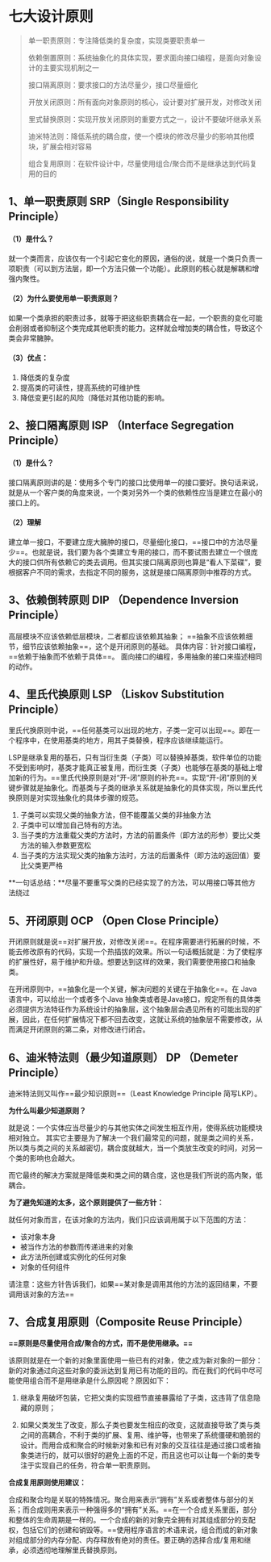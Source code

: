 # **七大设计原则**

> 单一职责原则：专注降低类的复杂度，实现类要职责单一
>
> 依赖倒置原则：系统抽象化的具体实现，要求面向接口编程，是面向对象设计的主要实现机制之一
>
> 接口隔离原则：要求接口的方法尽量少，接口尽量细化
>
> 开放关闭原则：所有面向对象原则的核心，设计要对扩展开发，对修改关闭
>
> 里式替换原则：实现开放关闭原则的重要方式之一，设计不要破坏继承关系
>
> 迪米特法则：降低系统的耦合度，使一个模块的修改尽量少的影响其他模块，扩展会相对容易
>
> 组合复用原则：在软件设计中，尽量使用组合/聚合而不是继承达到代码复用的目的

## 1、单一职责原则 SRP（Single Responsibility Principle）

#### （1）是什么？

就一个类而言，应该仅有一个引起它变化的原因，通俗的说，就是一个类只负责一项职责（可以到方法层，即一个方法只做一个功能）。此原则的核心就是解耦和增强内聚性。

#### （2）为什么要使用单一职责原则？

如果一个类承担的职责过多，就等于把这些职责耦合在一起，一个职责的变化可能会削弱或者抑制这个类完成其他职责的能力。这样就会增加类的耦合性，导致这个类会非常臃肿。

#### （3）优点：

1. 降低类的复杂度
2. 提高类的可读性，提高系统的可维护性
3. 降低变更引起的风险（降低对其他功能的影响。

## 2、接口隔离原则 ISP （Interface Segregation Principle）

#### （1）是什么？

接口隔离原则讲的是：使用多个专门的接口比使用单一的接口要好。换句话来说，就是从一个客户类的角度来说，一个类对另外一个类的依赖性应当是建立在最小的接口上的。

#### （2）理解

建立单一接口，不要建立庞大臃肿的接口，尽量细化接口，==接口中的方法尽量少==。也就是说，我们要为各个类建立专用的接口，而不要试图去建立一个很庞大的接口供所有依赖它的类去调用。但其实接口隔离原则也算是“看人下菜碟”，要根据客户不同的需求，去指定不同的服务，这就是接口隔离原则中推荐的方式。

## 3、依赖倒转原则 DIP （Dependence Inversion Principle）

高层模块不应该依赖低层模块，二者都应该依赖其抽象；
==抽象不应该依赖细节，细节应该依赖抽象==，这个是开闭原则的基础。
具体内容：针对接口编程，==依赖于抽象而不依赖于具体==。
面向接口的编程，多用抽象的接口来描述相同的动作。

## 4、里氏代换原则 LSP （Liskov Substitution Principle）

里氏代换原则中说，==任何基类可以出现的地方，子类一定可以出现==。即在一个程序中，在使用基类的地方，用其子类替换，程序应该继续能运行。

LSP是继承复用的基石，只有当衍生类（子类）可以替换掉基类，软件单位的功能不受到影响时，基类才能真正被复用，而衍生类（子类）也能够在基类的基础上增加新的行为。==里氏代换原则是对“开-闭”原则的补充==。实现“开-闭”原则的关键步骤就是抽象化。而基类与子类的继承关系就是抽象化的具体实现，所以里氏代换原则是对实现抽象化的具体步骤的规范。

1. 子类可以实现父类的抽象方法，但不能覆盖父类的非抽象方法
2. 子类中可以增加自己特有的方法。
3. 当子类的方法重载父类的方法时，方法的前置条件（即方法的形参）要比父类方法的输入参数更宽松
4. 当子类的方法实现父类的抽象方法时，方法的后置条件（即方法的返回值）要比父类更严格

**一句话总结：**尽量不要重写父类的已经实现了的方法，可以用接口等其他方法绕过

## 5、开闭原则 OCP （Open Close Principle）

开闭原则就是说==对扩展开放，对修改关闭==。在程序需要进行拓展的时候，不能去修改原有的代码，实现一个热插拔的效果。所以一句话概括就是：为了使程序的扩展性好，易于维护和升级。想要达到这样的效果，我们需要使用接口和抽象类。

在开闭原则中，==抽象化是一个关键，解决问题的关键在于抽象化==。在 Java 语言中，可以给出一个或者多个Java 抽象类或者是Java接口，规定所有的具体类必须提供方法特征作为系统设计的抽象层，这个抽象层会遇见所有的可能出现的扩展，因此，在任何扩展情况下都不回去改变，这就让系统的抽象层不需要修改，从而满足开闭原则的第二条，对修改进行闭合。

##  6、迪米特法则（最少知道原则） DP （Demeter Principle）

迪米特法则又叫作==最少知识原则==（Least Knowledge Principle 简写LKP）。

**为什么叫最少知道原则？**

就是说：一个实体应当尽量少的与其他实体之间发生相互作用，使得系统功能模块相对独立。
其实它主要是为了解决一个我们最常见的问题，就是类之间的关系，所以类与类之间的关系越密切，耦合度就越大，当一个类放生改变的时间，对另一个类的影响也会越大。

而它最终的解决方案就是降低类和类之间的耦合度，这也是我们所说的高内聚，低耦合。

**为了避免知道的太多，这个原则提供了一些方针：**

就任何对象而言，在该对象的方法内，我们只应该调用属于以下范围的方法：
- 该对象本身
- 被当作方法的参数而传递进来的对象
- 此方法所创建或实例化的任何对象
- 对象的任何组件

请注意：这些方针告诉我们，如果==某对象是调用其他的方法的返回结果，不要调用该对象的方法==

## 7、合成复用原则（Composite Reuse Principle）

**==原则是尽量使用合成/聚合的方式，而不是使用继承。==**

该原则就是在一个新的对象里面使用一些已有的对象，使之成为新对象的一部分：新的对象通过向这些对象的委派达到复用已有功能的目的。而在我们的代码中尽可能使用组合而不是用继承是什么原因呢？原因如下：

1. 继承复用破坏包装，它把父类的实现细节直接暴露给了子类，这违背了信息隐藏的原则；

2. 如果父类发生了改变，那么子类也要发生相应的改变，这就直接导致了类与类之间的高耦合，不利于类的扩展、复用、维护等，也带来了系统僵硬和脆弱的设计。而用合成和聚合的时候新对象和已有对象的交互往往是通过接口或者抽象类进行的，就可以很好的避免上面的不足，而且这也可以让每一个新的类专注于实现自己的任务，符合单一职责原则。

**合成复用原则使用建议：**

合成和聚合均是关联的特殊情况。聚合用来表示“拥有”关系或者整体与部分的关系；而合成则用来表示一种强得多的“拥有”关系。==在一个合成关系里面，部分和整体的生命周期是一样的。一个合成的新的对象完全拥有对其组成部分的支配权，包括它们的创建和销毁等。==使用程序语言的术语来说，组合而成的新对象对组成部分的内存分配、内存释放有绝对的责任。要正确的选择合成/复用和继承，必须透彻地理解里氏替换原则。

